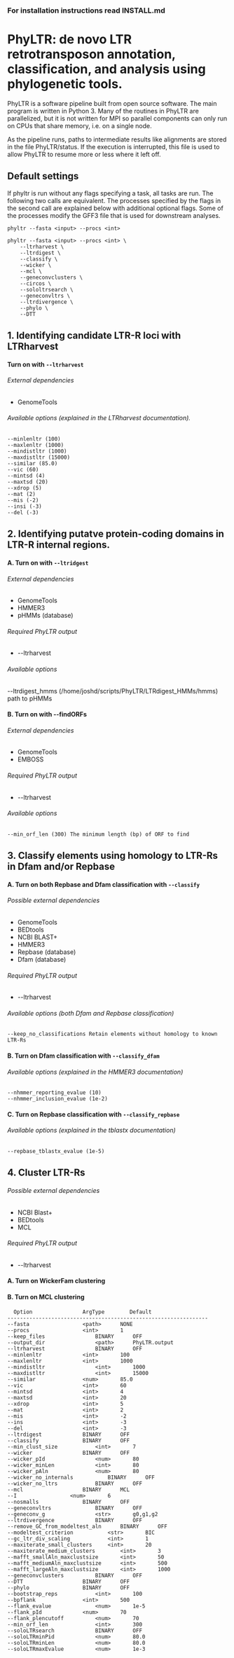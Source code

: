 ### For installation instructions read INSTALL.md

# PhyLTR: de novo LTR retrotransposon annotation, classification, and analysis using phylogenetic tools.

PhyLTR is a software pipeline built from open source software. The main program is written in Python 3. Many of the routines in PhyLTR are parallelized, but it is not written for MPI so parallel components can only run on CPUs that share memory, i.e. on a single node.

As the pipeline runs, paths to intermediate results like alignments are stored in the file PhyLTR/status. If the execution is interrupted, this file is used to allow PhyLTR to resume more or less where it left off.

## Default settings
If phyltr is run without any flags specifying a task, all tasks are run. The following two calls are equivalent. The processes specified by the flags in the second call are explained below with additional optional flags. Some of the processes modify the GFF3 file that is used for downstream analyses.
```
phyltr --fasta <input> --procs <int>

phyltr --fasta <input> --procs <int> \
	--ltrharvest \
	--ltrdigest \
	--classify \
	--wicker \
	--mcl \
	--geneconvclusters \
	--circos \
	--sololtrsearch \
	--geneconvltrs \
	--ltrdivergence \
	--phylo \
	--DTT
```
## 1. Identifying candidate LTR-R loci with LTRharvest
#### Turn on with `--ltrharvest`
###### External dependencies
* GenomeTools
###### Available options (explained in the LTRharvest documentation).
```
--minlenltr (100)
--maxlenltr (1000)
--mindistltr (1000)
--maxdistltr (15000)
--similar (85.0)
--vic (60)
--mintsd (4)
--maxtsd (20)
--xdrop	(5)
--mat (2)
--mis (-2)
--insi (-3)
--del (-3)
```
## 2. Identifying putatve protein-coding domains in LTR-R internal regions.
#### A. Turn on with `--ltridgest`
###### External dependencies
* GenomeTools
* HMMER3
* pHMMs (database)
###### Required PhyLTR output
* --ltrharvest
###### Available options
--ltrdigest_hmms (/home/joshd/scripts/PhyLTR/LTRdigest_HMMs/hmms)	path to pHMMs
#### B. Turn on with --findORFs
###### External dependencies
* GenomeTools
* EMBOSS
###### Required PhyLTR output
* --ltrharvest
###### Available options
```
--min_orf_len (300)	The minimum length (bp) of ORF to find
```
## 3. Classify elements using homology to LTR-Rs in Dfam and/or Repbase
#### A. Turn on both Repbase and Dfam classification with `--classify`
###### Possible external dependencies
* GenomeTools
* BEDtools
* NCBI BLAST+
* HMMER3
* Repbase (database)
* Dfam (database)
###### Required PhyLTR output
* --ltrharvest
###### Available options (both Dfam and Repbase classification)
```
--keep_no_classifications Retain elements without homology to known LTR-Rs
```
#### B. Turn on Dfam classification with `--classify_dfam`
###### Available options (explained in the HMMER3 documentation)
```
--nhmmer_reporting_evalue (10)
--nhmmer_inclusion_evalue (1e-2)
```
#### C. Turn on Repbase classification with `--classify_repbase`
###### Available options (explained in the tblastx documentation)
```
--repbase_tblastx_evalue (1e-5)
```
## 4. Cluster LTR-Rs
###### Possible external dependencies
* NCBI Blast+
* BEDtools
* MCL
###### Required PhyLTR output
* --ltrharvest
#### A. Turn on WickerFam clustering

#### B. Turn on MCL clustering



	  Option			    ArgType	       Default
	----------------------------------------------------------------
	--fasta				    <path>		NONE
	--procs				    <int>		1
	--keep_files			    BINARY		OFF
	--output_dir			    <path>		PhyLTR.output
	--ltrharvest			    BINARY		OFF
	--minlenltr			    <int>		100
	--maxlenltr			    <int>		1000
	--mindistltr			    <int>		1000
	--maxdistltr			    <int>		15000
	--similar			    <num>		85.0
	--vic				    <int>		60
	--mintsd			    <int>		4
	--maxtsd			    <int>		20
	--xdrop				    <int>		5
	--mat				    <int>		2
	--mis				    <int>		-2
	--ins				    <int>		-3
	--del				    <int>		-3
	--ltrdigest			    BINARY		OFF
	--classify			    BINARY		OFF
	--min_clust_size		    <int>		7
	--wicker			    BINARY		OFF
	--wicker_pId			    <num>		80
	--wicker_minLen			    <int>		80
	--wicker_pAln			    <num>		80
	--wicker_no_internals		    BINARY		OFF
	--wicker_no_ltrs		    BINARY		OFF
	--mcl				    BINARY		MCL
	--I				    <num>		6
	--nosmalls			    BINARY		OFF
	--geneconvltrs			    BINARY		OFF
	--geneconv_g			    <str>		g0,g1,g2
	--ltrdivergence			    BINARY		OFF
	--remove_GC_from_modeltest_aln	    BINARY		OFF
	--modeltest_criterion		    <str>		BIC
	--gc_ltr_div_scaling		    <int>		1
	--maxiterate_small_clusters	    <int>		20
	--maxiterate_medium_clusters	    <int>		3
	--mafft_smallAln_maxclustsize	    <int>	 	50
	--mafft_mediumAln_maxclustsize	    <int>		500
	--mafft_largeAln_maxclustsize  	    <int>		1000
	--geneconvclusters		    BINARY		OFF
	--DTT				    BINARY		OFF
	--phylo				    BINARY		OFF
	--bootstrap_reps		    <int>		100
	--bpflank			    <int>		500
	--flank_evalue			    <num>		1e-5
	--flank_pId			    <num>		70
	--flank_plencutoff		    <num>		70
	--min_orf_len			    <int>		300
	--soloLTRsearch			    BINARY		OFF
	--soloLTRminPid			    <num>		80.0
	--soloLTRminLen			    <num>		80.0
	--soloLTRmaxEvalue		    <num>		1e-3

	
